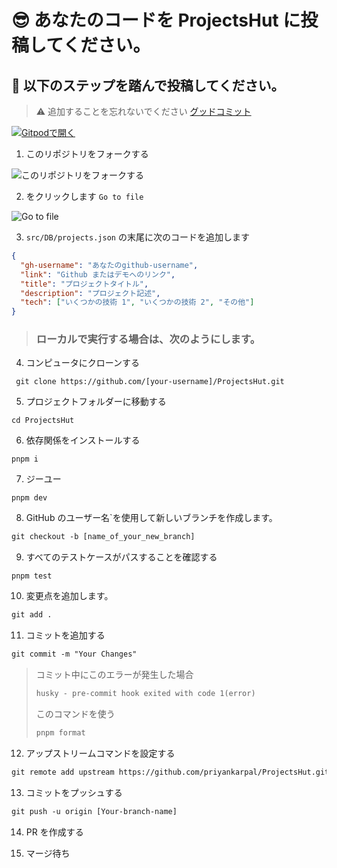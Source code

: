 # 😎 あなたのコードを ProjectsHut に投稿してください。

## 🧐 以下のステップを踏んで投稿してください。

> ⚠️ 追加することを忘れないでください [グッドコミット](https://twitter.com/Priyankarpal/status/1638403157863673859)

[![Gitpodで開く](https://gitpod.io/button/open-in-gitpod.svg)](https://gitpod.io/#https://github.com/priyankarpal/ProjectsHut)

1. このリポジトリをフォークする

![ このリポジトリをフォークする](https://user-images.githubusercontent.com/88102392/226444075-7d7d28b5-8d88-459a-bb82-38a3f64aaf28.png)

2. をクリックします `Go to file`

![Go to file](https://user-images.githubusercontent.com/88102392/226444608-12a2abb9-436c-4843-8893-49029cb4c033.png)

3. `src/DB/projects.json` の末尾に次のコードを追加します

```json
{
  "gh-username": "あなたのgithub-username",
  "link": "Github またはデモへのリンク",
  "title": "プロジェクトタイトル",
  "description": "プロジェクト記述",
  "tech": ["いくつかの技術 1", "いくつかの技術 2", "その他"]
}
```

> ### ローカルで実行する場合は、次のようにします。

4.  コンピュータにクローンする

```
 git clone https://github.com/[your-username]/ProjectsHut.git
```

5.  プロジェクトフォルダーに移動する

```
cd ProjectsHut
```

6.  依存関係をインストールする

```
pnpm i
```

7.  ジーユー

```
pnpm dev
```

8.  GitHub のユーザー名`を使用して新しいブランチを作成します。

```diff
git checkout -b [name_of_your_new_branch]
```

9. すべてのテストケースがパスすることを確認する

```
pnpm test
```

10. 変更点を追加します。

```diff
git add .
```

11. コミットを追加する

```diff
git commit -m "Your Changes"
```

> コミット中にこのエラーが発生した場合
>
> ```diff
> husky - pre-commit hook exited with code 1(error)
> ```
>
> このコマンドを使う
>
> ```diff
> pnpm format
> ```

12. アップストリームコマンドを設定する

```diff
git remote add upstream https://github.com/priyankarpal/ProjectsHut.git
```

13. コミットをプッシュする

```diff
git push -u origin [Your-branch-name]
```

14. PR を作成する

15. マージ待ち
